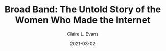 ---
title: "Broad Band: The Untold Story of the Women Who Made the Internet"
author: "Claire L. Evans"
isbn: ""
isbn13: "9780735211759"
rating: "4"
publisher: "Portfolio"
pages: 288
publishYear: "2018"
read: "2021"
language: "en"
date: "2021-03-02"
---